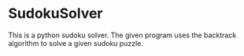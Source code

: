 # SudokuSolver
This is a python sudoku solver. The given program uses the backtrack algorithm to solve a given sudoku puzzle.
